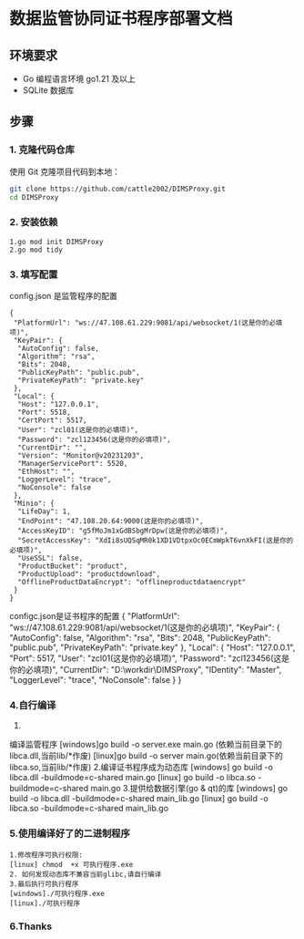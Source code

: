 # 数据监管协同证书程序部署文档

## 环境要求

- Go 编程语言环境 go1.21 及以上
- SQLite 数据库

## 步骤

### 1. 克隆代码仓库

使用 Git 克隆项目代码到本地：

```bash
git clone https://github.com/cattle2002/DIMSProxy.git
cd DIMSProxy 
```

### 2.  安装依赖

```
1.go mod init DIMSProxy 
2.go mod tidy
```

### 3. 填写配置

config.json 是监管程序的配置

```
{
 "PlatformUrl": "ws://47.108.61.229:9081/api/websocket/1(这是你的必填项)",
 "KeyPair": {
  "AutoConfig": false,
  "Algorithm": "rsa",
  "Bits": 2048,
  "PublicKeyPath": "public.pub",
  "PrivateKeyPath": "private.key"
 },
 "Local": {
  "Host": "127.0.0.1",
  "Port": 5518,
  "CertPort": 5517,
  "User": "zcl01(这是你的必填项)",
  "Password": "zcl123456(这是你的必填项)",
  "CurrentDir": "",
  "Version": "Monitor@v20231203",
  "ManagerServicePort": 5520,
  "EthHost": "",
  "LoggerLevel": "trace",
  "NoConsole": false
 },
 "Minio": {
  "LifeDay": 1,
  "EndPoint": "47.108.20.64:9000(这是你的必填项)",
  "AccessKeyID": "g5fMoJm1xGdBSbgMrDpw(这是你的必填项)",
  "SecretAccessKey": "XdIi8sUQSqMR0k1XD1VDtpxOc0ECmWpkT6vnXkFI(这是你的必填项)",
  "UseSSL": false,
  "ProductBucket": "product",
  "ProductUpload": "productdownload",
  "OfflineProductDataEncrypt": "offlineproductdataencrypt"
 }
}

```

configc.json是证书程序的配置
{
 "PlatformUrl": "ws://47.108.61.229:9081/api/websocket/1(这是你的必填项)",
 "KeyPair": {
  "AutoConfig": false,
  "Algorithm": "rsa",
  "Bits": 2048,
  "PublicKeyPath": "public.pub",
  "PrivateKeyPath": "private.key"
 },
 "Local": {
  "Host": "127.0.0.1",
  "Port": 5517,
  "User": "zcl01(这是你的必填项)",
  "Password": "zcl123456(这是你的必填项)",
  "CurrentDir": "D:\\workdir\\DIMSProxy",
  "IDentity": "Master",
  "LoggerLevel": "trace",
  "NoConsole": false
 }
}

### 4.自行编译

1.

编译监管程序
[windows]go build  -o server.exe  main.go (依赖当前目录下的libca.dll,当前lib/*作废)
[linux]go build  -o server  main.go(依赖当前目录下的libca.so,当前lib/*作废)
2.编译证书程序成为动态库
[windows] go  build -o  libca.dll -buildmode=c-shared  main.go
[linux] go  build -o  libca.so -buildmode=c-shared  main.go
3.提供给数据引擎(go & qt)的库
[windows] go  build -o  libca.dll -buildmode=c-shared  main_lib.go
[linux] go  build -o  libca.so -buildmode=c-shared  main_lib.go

### 5.使用编译好了的二进制程序

```
1.修改程序可执行权限:
[linux] chmod  +x 可执行程序.exe
2. 如何发现动态库不兼容当前glibc,请自行编译
3.最后执行可执行程序
[windows]./可执行程序.exe
[linux]./可执行程序
```

### 6.Thanks
